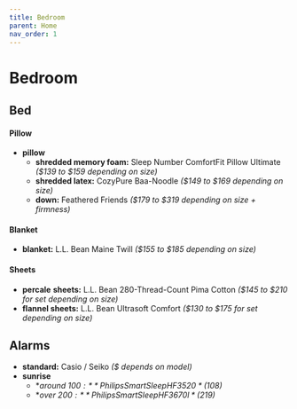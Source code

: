 ```yaml
---
title: Bedroom
parent: Home
nav_order: 1
---
```

# Bedroom

## Bed

#### Pillow

- **pillow** 
	- **shredded memory foam:** Sleep Number ComfortFit Pillow Ultimate *($139 to $159 depending on size)*
	- **shredded latex:** CozyPure Baa-Noodle *($149 to $169 depending on size)*
	- **down:** Feathered Friends *($179 to $319 depending on size + firmness)*

#### Blanket

- **blanket:** L.L. Bean Maine Twill *($155 to $185 depending on size)*

#### Sheets

- **percale** **sheets:** L.L. Bean 280-Thread-Count Pima Cotton *($145 to $210 for set depending on size)*
- **flannel sheets:** L.L. Bean Ultrasoft Comfort *($130 to $175 for set depending on size)*

## Alarms

- **standard:** Casio / Seiko *($ depends on model)*
- **sunrise** 
	- **around $100:** Philips SmartSleep HF3520 *($108)*
	- **over $200:** Philips SmartSleep HF3670l *($219)*
